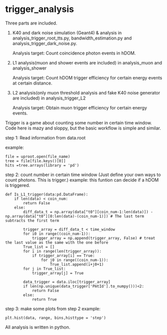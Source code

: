 # trigger_analysis
Three parts are included. 
1. K40 and dark noise simulation (Geant4) & analysis in analysis_trigger_root_tts.py, bandwidth_estimation.py and analysis_trigger_dark_noise.py.

   Analysis target: Count coincidence photon events in hDOM. 
   
3. L1 analysis(muon and shower events are included) in analysis_muon and analysis_shower

   Analysis target: Count hDOM trigger efficiency for certain energy events at certain distance.
   
5. L2 analysis(only muon threshold analysis and fake K40 noise generator are included) in analysis_trigger_L2

   Analysis target: Obtain muon trigger efficiency for certain energy events.

Trigger is a game about counting some number in certain time window.
Code here is mazy and sloppy, but the basic workflow is simple and similar. 

step 1: Read information from data.root

example:
```
file = uproot.open(file_name)
tree = file[file.keys()[0]]
hits =tree.arrays(library = 'pd')
```

step 2: count number in certain time window (Just define your own ways to count photons. This is trigger.)
example: this funtion can decide if a hDOM is triggered.
```
def Is_L1_trigger(data:pd.DataFrame):
    if len(data) < coin_num:
        return False
    else:
        diff_data_t = np.array(data["t0"][coin_num-1:len(data)]) - np.array(data["t0"][0:len(data)-(coin_num-1)]) # The last term subtracts the first term
        
        trigger_array = diff_data_t < time_window
        for i0 in range((coin_num-1)):
            trigger_array = np.append(trigger_array, False) # treat the last value as the same with the one before
        True_list = []
        for i in range(len(trigger_array)):
            if trigger_array[i] == True:
                for j0 in range((coin_num-1)):
                    True_list.append(i+j0+1)
        for j in True_list:
            trigger_array[j] = True

        data_trigger = data.iloc[trigger_array]
        if len(np.unique(data_trigger['PmtId'].to_numpy()))<2:
            return False
        else:
            return True
```
step 3: make some plots from step 2
example:
```
plt.hist(data, range, bins,histtype = 'step')
```
All analysis is written in python.
